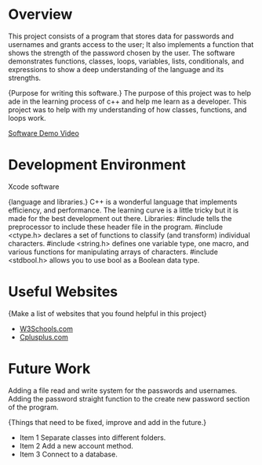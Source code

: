 # Overview
This project consists of a program that stores data for passwords and usernames and grants access to the user; It also implements a function that shows the strength of the password chosen by the user.
The software demonstrates functions, classes, loops, variables, lists, conditionals, and expressions to show a deep understanding of the language and its strengths. 

{Purpose for writing this software.}
The purpose of this project was to help ade in the learning process of c++ and help me learn as a developer. This project was to help with my understanding of how classes, functions, and loops work. 

[Software Demo Video](https://www.youtube.com/watch?v=h-v6ysb9e94)

# Development Environment
Xcode software

{language and libraries.}
C++ is a wonderful language that implements efficiency, and performance. The learning curve is a little tricky but it is made for the best development out there. 
 Libraries:
#include <iostream> tells the preprocessor to include these header file in the program.
#include <ctype.h> declares a set of functions to classify (and transform) individual characters.
#include <string.h> defines one variable type, one macro, and various functions for manipulating arrays of characters.
#include <stdbool.h> allows you to use bool as a Boolean data type.

# Useful Websites

{Make a list of websites that you found helpful in this project}
* [W3Schools.com](https://www.w3schools.com/cpp/default.asp)
* [Cplusplus.com](https://cplusplus.com/reference/stl/)

# Future Work
Adding a file read and write system for the passwords and usernames. 
Adding the password straight function to the create new password section of the program. 

{Things that need to be fixed, improve and add in the future.}
* Item 1 Separate classes into different folders.
* Item 2 Add a new account method.
* Item 3 Connect to a database. 
